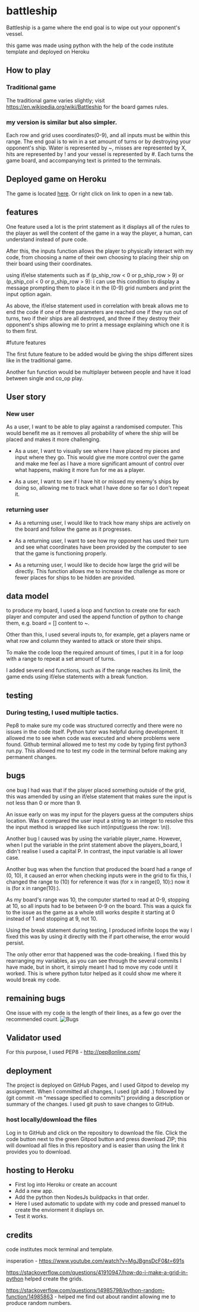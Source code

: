 # battleship
Battleship is a game where the end goal is to wipe out your opponent's vessel.

this game was made using python with the help of the code institute template and deployed on Heroku

## How to play
### Traditional game
The traditional game varies slightly; visit https://en.wikipedia.org/wiki/Battleship for the board games rules.

### my version is similar but also simpler.
Each row and grid uses coordinates(0-9), and all inputs must be within this range.
The end goal is to win in a set amount of turns or by destroying your opponent's ship.
Water is represented by ~, misses are represented by X, hits are represented by ! and your vessel is represented by #.
Each turns the game board, and accompanying text is printed to the terminals.

## Deployed game on Heroku
The game is located <a href="https://battleship-p3.herokuapp.com/" target="_blank" rel="noopener">here</a>. Or right click on link to open in a new tab.

## features

One feature used a lot is the print statement as it displays all of the rules to the player as well the content of the game in a way the player, a human, can understand instead of pure code.

After this, the inputs function allows the player to physically interact with my code, from choosing a name of their own choosing to placing their ship on their board using their coordinates.

using if/else statements such as  if (p_ship_row < 0 or p_ship_row > 9) or (p_ship_col < 0 or p_ship_row > 9): i can use this condition to display a message prompting them to place it in the (0-9) grid numbers and print the input option again.

As above, the if/else statement used in correlation with break allows me to end the code if one of three parameters are reached one if they run out of turns, two if their ships are all destroyed, and three if they destroy their opponent's ships allowing me to print a message explaining which one it is to them first.

#future features

The first future feature to be added would be giving the ships different sizes like in the traditional game.

Another fun function would be multiplayer between people and have it load between single and co_op play.

## User story

### New user

As a user, I want to be able to play against a randomised computer. This would benefit me as it removes all probability of where the ship will be placed and makes it more challenging.

- As a user, I want to visually see where I have placed my pieces and input where they go. This would give me more control over the game and make me feel as I have a more significant amount of control over what happens, making it more fun for me as a player.

- As a user, I want to see if I have hit or missed my enemy's ships by doing so, allowing me to track what I have done so far so I don't repeat it.


### returning user

- As a returning user, I would like to track how many ships are actively on the board and follow the game as it progresses.

- As a returning user, I want to see how my opponent has used their turn and see what coordinates have been provided by the computer to see that the game is functioning properly.

- As a returning user, I would like to decide how large the grid will be directly. This function allows me to increase the challenge as more or fewer places for ships to be hidden are provided.

## data model
to produce my board, I used a loop and function to create one for each player and computer and used the append function of python to change them, e.g. board = [] content to ~.

Other than this, I used several inputs to, for example, get a players name or what row and column they wanted to attack or store their ships.

To make the code loop the required amount of times, I put it in a for loop with a range to repeat a set amount of turns. 

I added several end functions, such as if the range reaches its limit, the game ends using if/else statements with a break function.

## testing

### During testing, I used multiple tactics.
Pep8 to make sure my code was structured correctly and there were no issues in the code itself.
Python tutor was helpful during development. It allowed me to see when code was executed and where problems were found.
Github terminal allowed me to test my code by typing first python3 run.py. This allowed me to test my code in the terminal before making any permanent changes.

## bugs
one bug I had was that if the player placed something outside of the grid, this was amended by using an if/else statement that makes sure the input is not less than 0 or more than 9.

An issue early on was my input for the players guess at the computers ships location. Was it compared the user input a string to an integer to resolve this the input method is wrapped like such int(input(guess the row:   \n)).

Another bug I caused was by using the variable player_name. However, when I put the variable in the print statement above the players_board, I didn't realise I used a capital P. In contrast, the input variable is all lower case.

Another bug was when the function that produced the board had a range of (0, 10), it caused an error when checking inputs were in the grid to fix this, I changed the range to (10) for reference it was (for x in range(0, 10):) now it is (for x in range(10):).

As my board's range was 10, the computer started to read at 0-9, stopping at 10, so all inputs had to be between 0-9 on the board. This was a quick fix to the issue as the game as a whole still works despite it starting at 0 instead of 1 and stopping at 9, not 10.

Using the break statement during testing, I produced infinite loops the way I fixed this was by using it directly with the if part otherwise, the error would persist.

The only other error that happened was the code-breaking. I fixed this by rearranging my variables, as you can see through the several commits I have made, but in short, it simply meant I had to move my code until it worked. This is where python tutor helped as it could show me where it would break my code.

## remaining bugs

One issue with my code is the length of their lines, as a few go over the recommended count.
![Bugs]()

## Validator used

For this purpose, I used PEP8 - http://pep8online.com/

## deployment

The project is deployed on GitHub Pages, and I used Gitpod to develop my assignment. When I committed all changes, I used (git add .) followed by (git commit -m "message specified to commits") providing a description or summary of the changes. I used git push to save changes to GitHub.

### host locally/download the files
Log in to GitHub and click on the repository to download the file. Click the code button next to the green Gitpod button and press download ZIP; this will download all files in this repository and is easier than using the link it provides you to download.

## hosting to Heroku
- First log into Heroku or create an account
- Add a new app.
- Add the python then NodesJs buildpacks in that order.
- Here I used automatic to update with my code and pressed manuel to create the enviorment it displays on.
- Test it works.

## credits
code institutes mock terminal and template.

insperation - https://www.youtube.com/watch?v=MgJBgnsDcF0&t=691s

https://stackoverflow.com/questions/41910947/how-do-i-make-a-grid-in-python helped create the grids.

https://stackoverflow.com/questions/14985798/python-random-function/14985863 - helped me find out about randint allowing me to produce random numbers.
